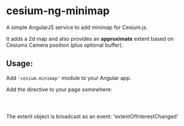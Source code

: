 <h1>cesium-ng-minimap</h1>

A simple AngularJS service to add minimap for Cesium.js.

It adds a 2d map and also provides an <strong>approximate</strong> extent based on Cesiums Camera position (plus optional buffer).

<h2>Usage:</h2>

Add <code>'cesium.minimap'</code> module to your Angular app.

Add the directive to your page somewhere:

<code>
	<cesium-mini-map></cesium-mini-map>
</code>

The extent object is broadcast as an event: 'extentOfInterestChanged'
